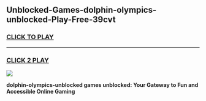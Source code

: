 
## Unblocked-Games-dolphin-olympics-unblocked-Play-Free-39cvt
<h3>
<a href="https://premium76.site?title=dolphin-olympics-unblocked&ref=18A1">CLICK TO PLAY</a></h3>
<hr>

<h3>
<a href="https://premium76.site?title=dolphin-olympics-unblocked&ref=18A1">CLICK 2 PLAY</a>
  
</h3>

<a href="https://premium76.site?title=dolphin-olympics-unblocked&ref=18A1"><img src="https://clearcache.store/games.png"></a>


**dolphin-olympics-unblocked games unblocked: Your Gateway to Fun and Accessible Online Gaming**
